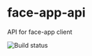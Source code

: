 # face-app-api
API for face-app client

![Build status](https://github.com/rainbowchook/face-app-api/actions/workflows/docker_image/badge.svg)
